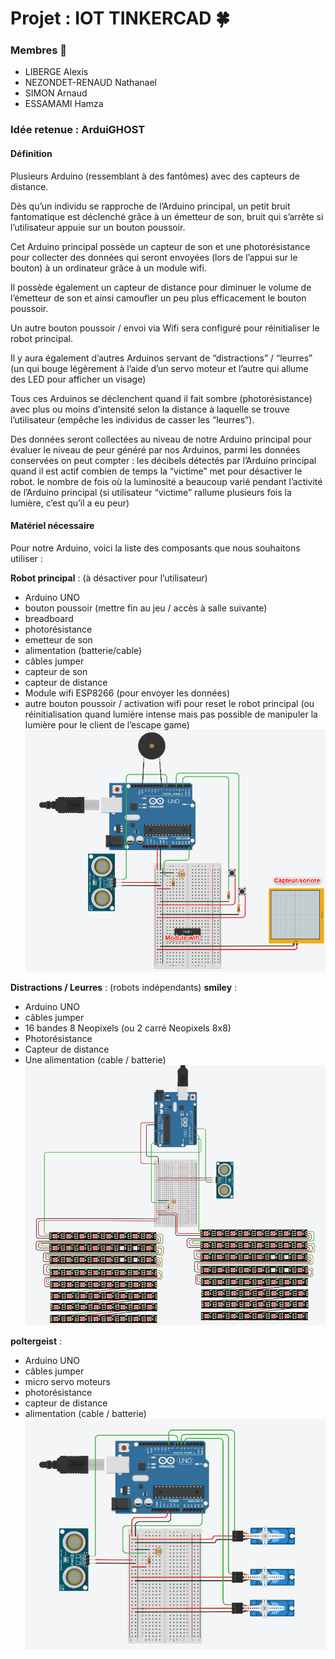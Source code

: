 # **Projet : IOT TINKERCAD** :four_leaf_clover:

### **Membres** :construction_worker:
- LIBERGE Alexis
- NEZONDET-RENAUD Nathanael
- SIMON Arnaud
- ESSAMAMI Hamza

### Idée retenue : ArduiGHOST
#### Définition
Plusieurs Arduino (ressemblant à des fantômes) avec des capteurs de distance. 

Dès qu’un individu se rapproche de l’Arduino principal, un petit bruit fantomatique est déclenché grâce à un émetteur de son, bruit qui s’arrête si l’utilisateur appuie sur un bouton poussoir.

Cet Arduino principal possède un capteur de son et une photorésistance pour collecter des données qui seront envoyées (lors de l’appui sur le bouton) à un ordinateur grâce à un module wifi. 

Il possède également un capteur de distance pour diminuer le volume de l’émetteur de son et ainsi camoufler un peu plus efficacement le bouton poussoir.

Un autre bouton poussoir / envoi via Wifi sera configuré pour réinitialiser le robot principal.

Il y aura également d’autres Arduinos servant de “distractions” / “leurres” (un qui
bouge légèrement à l’aide d’un servo moteur et l’autre qui allume des LED pour afficher un visage) 

Tous ces Arduinos se déclenchent quand il fait sombre (photorésistance) avec plus ou moins d’intensité selon la distance à laquelle se trouve l’utilisateur (empêche les individus de casser les “leurres”).

Des données seront collectées au niveau de notre Arduino principal pour évaluer le niveau de peur généré par nos Arduinos, parmi les données conservées on peut compter : 
 les décibels détectés par l’Arduino principal quand il est actif
combien de temps la “victime” met pour désactiver le robot.
le nombre de fois où la luminosité a beaucoup varié pendant l’activité de l’Arduino principal (si utilisateur “victime” rallume plusieurs fois la lumière, c’est qu’il a eu peur)

#### Matériel nécessaire
Pour notre Arduino, voici la liste des composants que nous souhaitons utiliser : 

**Robot principal** : (à désactiver pour l’utilisateur)
* Arduino UNO
* bouton poussoir (mettre fin au jeu / accès à salle suivante)
* breadboard
* photorésistance
* emetteur de son
* alimentation (batterie/cable)
* câbles jumper
* capteur de son
* capteur de distance
* Module wifi ESP8266 (pour envoyer les données)
* autre bouton poussoir / activation wifi pour reset le robot principal (ou réinitialisation quand lumière intense mais pas possible de manipuler la lumière pour le client de l’escape game)
![alt text](https://github.com/ESSAMAMI/IOT-TINKERCAD/blob/main/img/arduino_principal.png)


**Distractions / Leurres** : (robots indépendants)
**smiley** :
* Arduino UNO
* câbles jumper
* 16 bandes 8 Neopixels (ou 2 carré Neopixels 8x8)
* Photorésistance
* Capteur de distance
* Une alimentation (cable / batterie)
![alt text](https://github.com/ESSAMAMI/IOT-TINKERCAD/blob/main/img/leurre_smiley_led.png)


**poltergeist** :
* Arduino UNO
* câbles jumper
* micro servo moteurs
* photorésistance
* capteur de distance
* alimentation (cable / batterie)
![alt text](https://github.com/ESSAMAMI/IOT-TINKERCAD/blob/main/img/leurre_poltergeist.png)
